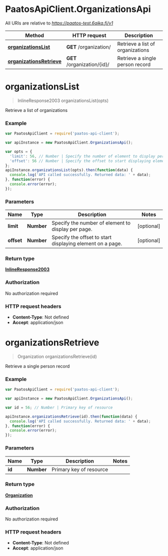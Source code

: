 # PaatosApiClient.OrganizationsApi

All URIs are relative to *https://paatos-test.6aika.fi/v1*

Method | HTTP request | Description
------------- | ------------- | -------------
[**organizationsList**](OrganizationsApi.md#organizationsList) | **GET** /organization/ | Retrieve a list of organizations
[**organizationsRetrieve**](OrganizationsApi.md#organizationsRetrieve) | **GET** /organization/{id}/ | Retrieve a single person record


<a name="organizationsList"></a>
# **organizationsList**
> InlineResponse2003 organizationsList(opts)

Retrieve a list of organizations

### Example
```javascript
var PaatosApiClient = require('paatos-api-client');

var apiInstance = new PaatosApiClient.OrganizationsApi();

var opts = { 
  'limit': 56, // Number | Specify the number of element to display per page.
  'offset': 56 // Number | Specify the offset to start displaying element on a page.
};
apiInstance.organizationsList(opts).then(function(data) {
  console.log('API called successfully. Returned data: ' + data);
}, function(error) {
  console.error(error);
});

```

### Parameters

Name | Type | Description  | Notes
------------- | ------------- | ------------- | -------------
 **limit** | **Number**| Specify the number of element to display per page. | [optional] 
 **offset** | **Number**| Specify the offset to start displaying element on a page. | [optional] 

### Return type

[**InlineResponse2003**](InlineResponse2003.md)

### Authorization

No authorization required

### HTTP request headers

 - **Content-Type**: Not defined
 - **Accept**: application/json

<a name="organizationsRetrieve"></a>
# **organizationsRetrieve**
> Organization organizationsRetrieve(id)

Retrieve a single person record

### Example
```javascript
var PaatosApiClient = require('paatos-api-client');

var apiInstance = new PaatosApiClient.OrganizationsApi();

var id = 56; // Number | Primary key of resource

apiInstance.organizationsRetrieve(id).then(function(data) {
  console.log('API called successfully. Returned data: ' + data);
}, function(error) {
  console.error(error);
});

```

### Parameters

Name | Type | Description  | Notes
------------- | ------------- | ------------- | -------------
 **id** | **Number**| Primary key of resource | 

### Return type

[**Organization**](Organization.md)

### Authorization

No authorization required

### HTTP request headers

 - **Content-Type**: Not defined
 - **Accept**: application/json

